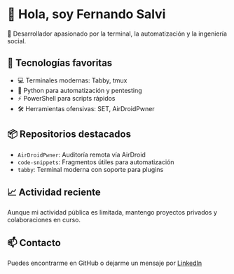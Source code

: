 # 👋 Hola, soy Fernando Salvi

🔧 Desarrollador apasionado por la terminal, la automatización y la ingeniería social.

## 🧰 Tecnologías favoritas
- 💻 Terminales modernas: Tabby, tmux
- 🐍 Python para automatización y pentesting
- ⚡ PowerShell para scripts rápidos
- 🛠️ Herramientas ofensivas: SET, AirDroidPwner

## 📦 Repositorios destacados
- `AirDroidPwner`: Auditoría remota vía AirDroid
- `code-snippets`: Fragmentos útiles para automatización
- `tabby`: Terminal moderna con soporte para plugins

## 📈 Actividad reciente
Aunque mi actividad pública es limitada, mantengo proyectos privados y colaboraciones en curso.

## 📫 Contacto
Puedes encontrarme en GitHub o dejarme un mensaje por [LinkedIn](https://www.linkedin.com/in/fernandosalv1/)
